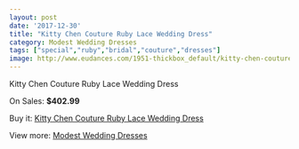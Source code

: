 ```yaml
---
layout: post
date: '2017-12-30'
title: "Kitty Chen Couture Ruby Lace Wedding Dress"
category: Modest Wedding Dresses
tags: ["special","ruby","bridal","couture","dresses"]
image: http://www.eudances.com/1951-thickbox_default/kitty-chen-couture-ruby-lace-wedding-dress.jpg
---
```

Kitty Chen Couture Ruby Lace Wedding Dress

On Sales: **$402.99**
<a href="https://www.eudances.com/en/modest-wedding-dresses/666-kitty-chen-couture-ruby-lace-wedding-dress.html"><amp-img layout="responsive" width="600" height="600" src="//www.eudances.com/1951-thickbox_default/kitty-chen-couture-ruby-lace-wedding-dress.jpg" alt="Kitty Chen Couture Ruby Lace Wedding Dress 0" /></a>
<a href="https://www.eudances.com/en/modest-wedding-dresses/666-kitty-chen-couture-ruby-lace-wedding-dress.html"><amp-img layout="responsive" width="600" height="600" src="//www.eudances.com/1952-thickbox_default/kitty-chen-couture-ruby-lace-wedding-dress.jpg" alt="Kitty Chen Couture Ruby Lace Wedding Dress 1" /></a>

Buy it: [Kitty Chen Couture Ruby Lace Wedding Dress](https://www.eudances.com/en/modest-wedding-dresses/666-kitty-chen-couture-ruby-lace-wedding-dress.html "Kitty Chen Couture Ruby Lace Wedding Dress")

View more: [Modest Wedding Dresses](https://www.eudances.com/en/8-modest-wedding-dresses "Modest Wedding Dresses")